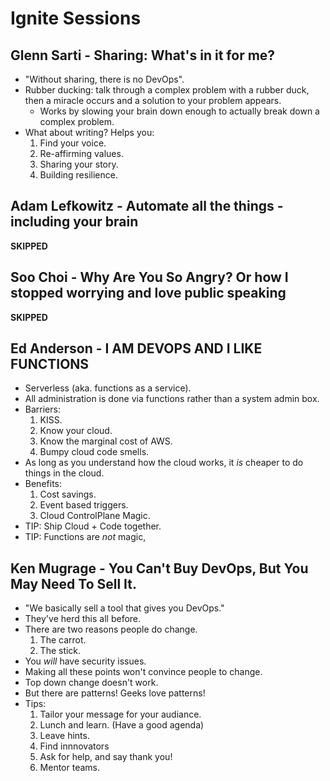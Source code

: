 # Ignite Sessions

## Glenn Sarti - Sharing: What's in it for me?
 * "Without sharing, there is no DevOps".
 * Rubber ducking: talk through a complex problem with a rubber duck, then a miracle occurs and a solution to your problem appears.
   - Works by slowing your brain down enough to actually break down a complex problem.
 * What about writing? Helps you:
   1. Find your voice.
   2. Re-affirming values.
   3. Sharing your story.
   4. Building resilience.

## Adam Lefkowitz - Automate all the things - including your brain
 **SKIPPED**

## Soo Choi - Why Are You So Angry? Or how I stopped worrying and love public speaking
 **SKIPPED**

## Ed Anderson - I AM DEVOPS AND I LIKE FUNCTIONS
 * Serverless (aka. functions as a service).
 * All administration is done via functions rather than a system admin box.
 * Barriers:
   1. KISS.
   2. Know your cloud.
   3. Know the marginal cost of AWS.
   4. Bumpy cloud code smells.
 * As long as you understand how the cloud works, it _is_ cheaper to do things in the cloud.
 * Benefits:
   1. Cost savings.
   2. Event based triggers.
   3. Cloud ControlPlane Magic.
 * TIP: Ship Cloud + Code together.
 * TIP: Functions are _not_ magic,

## Ken Mugrage - You Can't Buy DevOps, But You May Need To Sell It.
 * "We basically sell a tool that gives you DevOps."
 * They've herd this all before.
 * There are two reasons people do change.
   1. The carrot.
   2. The stick.
 * You _will_ have security issues.
 * Making all these points won't convince people to change.
 * Top down change doesn't work.
 * But there are patterns! Geeks love patterns!
 * Tips:
   1. Tailor your message for your audiance.
   2. Lunch and learn. (Have a good agenda)
   3. Leave hints.
   4. Find innnovators
   5. Ask for help, and say thank you!
   6. Mentor teams.
